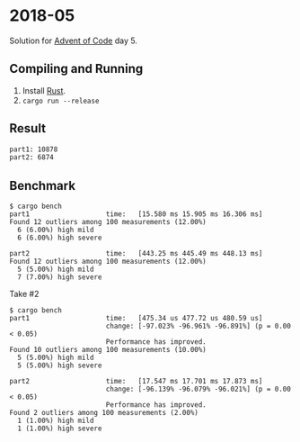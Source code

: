 2018-05
=======

Solution for [Advent of Code](https://adventofcode.com/2018) day 5.

Compiling and Running
---------------------

1. Install [Rust](https://www.rust-lang.org/en-US/install.html).
2. `cargo run --release`

Result
------

```sh
part1: 10878
part2: 6874
```

Benchmark
---------

```
$ cargo bench
part1                   time:   [15.580 ms 15.905 ms 16.306 ms]
Found 12 outliers among 100 measurements (12.00%)
  6 (6.00%) high mild
  6 (6.00%) high severe

part2                   time:   [443.25 ms 445.49 ms 448.13 ms]
Found 12 outliers among 100 measurements (12.00%)
  5 (5.00%) high mild
  7 (7.00%) high severe
```

Take #2

```
$ cargo bench
part1                   time:   [475.34 us 477.72 us 480.59 us]
                        change: [-97.023% -96.961% -96.891%] (p = 0.00 < 0.05)
                        Performance has improved.
Found 10 outliers among 100 measurements (10.00%)
  5 (5.00%) high mild
  5 (5.00%) high severe

part2                   time:   [17.547 ms 17.701 ms 17.873 ms]
                        change: [-96.139% -96.079% -96.021%] (p = 0.00 < 0.05)
                        Performance has improved.
Found 2 outliers among 100 measurements (2.00%)
  1 (1.00%) high mild
  1 (1.00%) high severe
```
